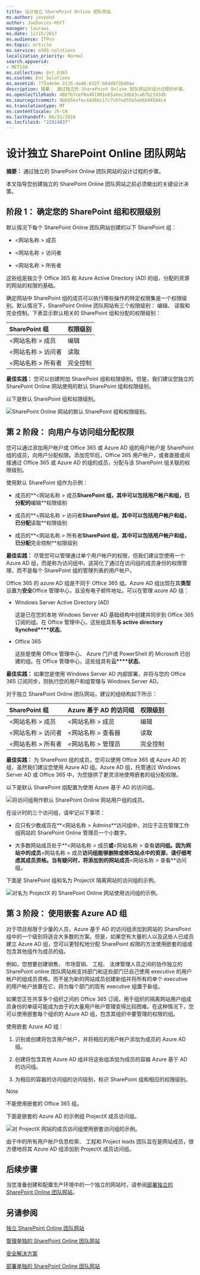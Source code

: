 ```yaml
---
title: 设计独立 SharePoint Online 团队网站
ms.author: josephd
author: JoeDavies-MSFT
manager: laurawi
ms.date: 12/15/2017
ms.audience: ITPro
ms.topic: article
ms.service: o365-solutions
localization_priority: Normal
search.appverid:
- MET150
ms.collection: Ent_O365
ms.custom: Ent_Solutions
ms.assetid: 775a4e9e-3135-4a48-b32f-bbdd9f2bd0aa
description: 摘要： 通过独立的 SharePoint Online 团队网站的设计过程的步骤。
ms.openlocfilehash: 4807b7cef0a401901eb5abec3d683ca67b2193db
ms.sourcegitcommit: 9bb65bafec4dd6bc17c7c07ed55e5eb6b94584c4
ms.translationtype: MT
ms.contentlocale: zh-CN
ms.lasthandoff: 08/21/2018
ms.locfileid: "22914837"
---
```

# <a name="design-an-isolated-sharepoint-online-team-site"></a>设计独立 SharePoint Online 团队网站

 **摘要：** 通过独立的 SharePoint Online 团队网站的设计过程的步骤。
  
本文指导您创建独立的 SharePoint Online 团队网站之前必须做出的关键设计决策。
  
## <a name="phase-1-determine-your-sharepoint-groups-and-permission-levels"></a>阶段 1： 确定您的 SharePoint 组和权限级别

默认情况下每个 SharePoint Online 团队网站创建的以下 SharePoint 组：
  
- \<网站名称 > 成员
    
- \<网站名称 > 访问者
    
- \<网站名称 > 所有者
    
这些组是独立于 Office 365 和 Azure Active Directory (AD) 的组，分配的资源的网站的权限的基础。
  
确定网站中 SharePoint 组的成员可以执行哪些操作的特定权限集是一个权限级别。默认情况下，SharePoint Online 团队网站有三个权限级别： 编辑、 读取和完全控制。下表显示默认相关的 SharePoint 组和分配的权限级别：
  
|**SharePoint 组**|**权限级别**|
|:-----|:-----|
|\<网站名称 > 成员  <br/> |编辑  <br/> |
|\<网站名称 > 访问者  <br/> |读取  <br/> |
|\<网站名称 > 所有者  <br/> |完全控制  <br/> |
   
 **最佳实践：** 您可以创建附加 SharePoint 组和权限级别。但是，我们建议您独立的 SharePoint Online 网站使用的默认 SharePoint 组和权限级别。
  
以下是默认 SharePoint 组和权限级别。
  
![SharePoint Online 网站的默认 SharePoint 组和权限级别。](media/3f892ab4-6479-42f0-a505-1ba0ef94b9c6.png)
  
## <a name="phase-2-assign-permissions-to-users-with-access-groups"></a>第 2 阶段： 向用户与访问组分配权限

您可以通过添加用户帐户或 Office 365 或 Azure AD 组的用户帐户是 SharePoint 组的成员，向用户分配权限。添加完毕后，Office 365 用户帐户，或者直接或间接通过 Office 365 或 Azure AD 的组的成员，分配与该 SharePoint 组关联的权限级别。
  
使用默认 SharePoint 组作为示例：
  
- 成员的**\<网站名称 > 成员**SharePoint 组，其中可以包括用户帐户和组，已分配的**编辑**权限级别
    
- 成员的**\<网站名称 > 访问者**SharePoint 组，其中可以包括用户帐户和组，已分配**读取**权限级别
    
- 成员的**\<网站名称 > 所有者**SharePoint 组，其中可以包括用户帐户和组，已分配**完全控制**权限级别
    
 **最佳实践：** 尽管您可以管理通过单个用户帐户的权限，但我们建议您使用一个 Azure AD 组，而是称为访问组中。这简化了通过在访问组的成员身份的权限管理，而不是每个 SharePoint 组的管理列表的用户帐户。
  
Office 365 的 azure AD 组是不同于 Office 365 组。Azure AD 组出现在其**类型**设置为**安全**Office 管理中心，且没有电子邮件地址。可以在管理 azure AD 组：
  
- Windows Server Active Directory (AD)
    
    这是已在您的本地 Windows Server AD 基础结构中创建并同步到 Office 365 订阅的组。在 Office 管理中心，这些组具有**与 active directory Synched****状态**。
    
- Office 365
    
    这些是使用 Office 管理中心、 Azure 门户或 PowerShell 的 Microsoft 已创建的组。在 Office 管理中心，这些组具有**云****状态**。
    
 **最佳实践：** 如果您是使用 Windows Server AD 内部部署，并将与您的 Office 365 订阅同步，则执行您的用户和组管理与 Windows Server AD。
  
对于独立 SharePoint Online 团队网站，建议的组结构如下所示：
  
|**SharePoint 组**|**Azure 基于 AD 的访问组**|**权限级别**|
|:-----|:-----|:-----|
|\<网站名称 > 成员  <br/> |\<网站名称 > 成员  <br/> |编辑  <br/> |
|\<网站名称 > 访问者  <br/> |\<网站名称 > 查看器  <br/> |读取  <br/> |
|\<网站名称 > 所有者  <br/> |\<网站名称 > 管理员  <br/> |完全控制  <br/> |
   
 **最佳实践：** 为 SharePoint 组的成员，您可以使用 Office 365 或 Azure AD 的组，虽然我们建议您使用 Azure AD 组。Azure AD 组，托管通过 Windows Server AD 或 Office 365 中，为您提供了更灵活地使用嵌套的组分配权限。
  
以下是默认 SharePoint 组配置为使用 Azure 基于 AD 的访问组。
  
![将访问组用作默认 SharePoint Online 网站用户组的成员。](media/50a76328-ae69-483e-9029-ac4e7357b5ef.png)
  
在设计时的三个访问组，请牢记以下事项：
  
- 应只有少数成员在**\<网站名称 > Admins**访问组中，对应于正在管理工作组网站的 SharePoint Online 管理员一个小数字。
    
- 大多数网站成员处于**\<网站名称 > 成员**或**\<网站名称 > 查看**访问组。因为网站中的成员**\<网站名称 > 成员**访问组能够删除或修改站点中的资源，请仔细考虑其成员资格。当有疑问时，将添加到的网站成员**\<网站名称 > 查看**访问组。
    
下面是 SharePoint 组和名为 ProjectX 隔离网站的访问组的示例。
  
![对名为 ProjectX 的 SharePoint Online 网站使用访问组的示例。](media/13afe542-9ffd-4671-9f48-210a0e2a502a.png)
  
## <a name="phase-3-use-nested-azure-ad-groups"></a>第 3 阶段： 使用嵌套 Azure AD 组

对于项目局限于少量的人员，Azure 基于 AD 的访问组添加到网站的 SharePoint 组中的一个级别将适合大多数的方案。但是，如果您有大量的人以及这些人已成员建立 Azure AD 组，您可以更轻松地分配 SharePoint 权限的方法使用嵌套的组或包含其他组作为成员的组。
  
例如，您想要创建销售、 市场营销、 工程、 法律管理人员之间的协作独立的 SharePoint online 团队网站和支持部门和这些部门已自己使用 executive 的用户帐户的组成员资格。而不是为新的网站成员创建新组并将所有的单个 executive 的用户帐户放置在它，将为每个部门的现有 executive 组置于新组。
  
 如果您正在共享多个组织之间的 Office 365 订阅，用于组织的隔离网站用户组成员身份的单级可能成为由于的大量用户帐户管理变得比较困难。在这种情况下，您可以使用嵌套每个组织的 Azure AD 组，包含其组织中要管理的权限的组。
  
使用嵌套 Azure AD 组：
  
1. 识别或创建将包含用户帐户，并将相应的用户帐户添加为成员的 Azure AD 组。
    
2. 创建将包含其他 Azure AD 组并将这些组添加为成员的容器 Azure 基于 AD 的访问组。
    
3.  为相应的容器的访问组的访问级别，标识 SharePoint 组和相应的权限级别。
    
> [!NOTE]
> 不能使用嵌套的 Office 365 组。 
  
下面是嵌套的 Azure AD 的示例组 ProjectX 成员访问组。
  
![对 ProjectX 网站的成员访问组使用嵌套访问组的示例。](media/2abca710-bf9e-4ce8-9bcd-a8e128264fb1.png)
  
由于中的所有用户帐户信息检索、 工程和 Project leads 团队旨在是网站成员，很方便地将其 Azure AD 组添加到 ProjectX 成员访问组。
  
## <a name="next-step"></a>后续步骤

当您准备创建和配置生产环境中的一个独立的网站时，请参阅[部署独立的 SharePoint Online 团队网站](deploy-an-isolated-sharepoint-online-team-site.md)。
  
## <a name="see-also"></a>另请参阅

[独立 SharePoint Online 团队网站](isolated-sharepoint-online-team-sites.md)
  
[管理单独的 SharePoint Online 团队网站](manage-an-isolated-sharepoint-online-team-site.md)
  
[安全解决方案](security-solutions.md)

[部署单独的 SharePoint Online 团队网站](deploy-an-isolated-sharepoint-online-team-site.md)



